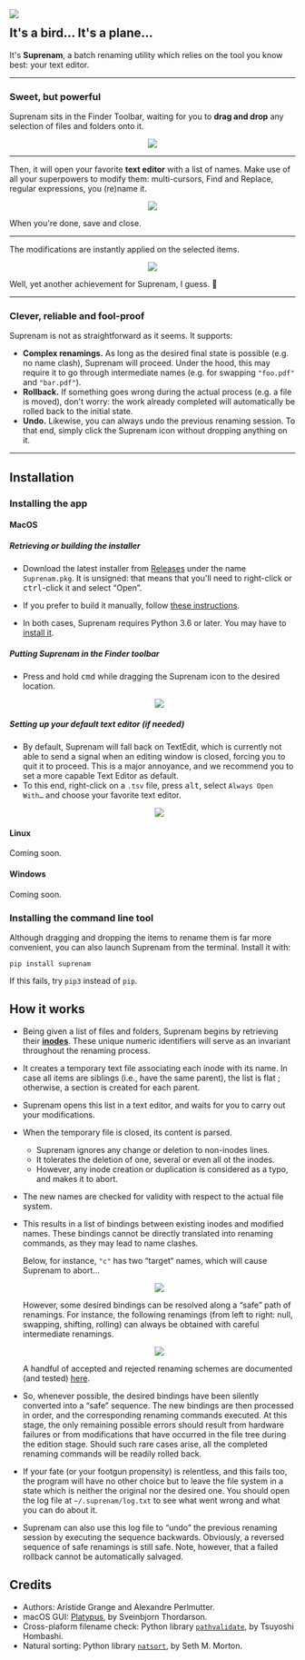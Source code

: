 
<img align="left" src="/img/logo_small.png">

## It's a bird... It's a plane...

It's **Suprenam**, a batch renaming utility which relies on the tool you know best: your text editor.

----

### Sweet, but powerful

Suprenam sits in the Finder Toolbar, waiting for you to **drag and drop** any selection of files and folders onto it.

<p align="center"><img src="/img/drag_and_drop.gif"></p>

----

Then, it will open your favorite **text editor** with a list of names.
Make use of all your superpowers to modify them: multi-cursors, Find and Replace, regular expressions, you (re)name it.

<p align="center"><img src="/img/edition.gif"></p>

When you're done, save and close.

----

The modifications are instantly applied on the selected items.

<p align="center"><img src="/img/success.png"></p>

Well, yet another achievement for Suprenam, I guess. 🎉

----

### Clever, reliable and fool-proof

Suprenam is not as straightforward as it seems. It supports:

- **Complex renamings.** As long as the desired final state is possible (e.g. no name clash), Suprenam will proceed. Under the hood, this may require it to go through intermediate names (e.g. for swapping `"foo.pdf"` and `"bar.pdf"`).
- **Rollback.** If something goes wrong during the actual process (e.g. a file is moved), don't worry: the work already completed will automatically be rolled back to the initial state.
- **Undo.** Likewise, you can always undo the previous renaming session. To that end, simply click the Suprenam icon without dropping anything on it.

----

## Installation

### Installing the app

#### MacOS

##### Retrieving or building the installer

- Download the latest installer from [Releases](https://github.com/poponealex/suprenam/releases) under the name `Suprenam.pkg`. It is unsigned: that means that you'll need to right-click or <kbd>ctrl</kbd>-click it and select “Open”.

- If you prefer to build it manually, follow [these instructions](build/platypus/instructions.md).

- In both cases, Suprenam requires Python 3.6 or later. You may have to [install it](https://www.python.org/downloads/).

##### Putting Suprenam in the Finder toolbar

- Press and hold <kbd>cmd</kbd> while dragging the Suprenam icon to the desired location.

  <p align="center"><img src="/img/toolbar.gif"></p>

##### Setting up your default text editor (if needed)

- By default, Suprenam will fall back on TextEdit, which is currently not able to send a signal when an editing window is closed, forcing you to quit it to proceed. This is a major annoyance, and we recommend you to set a more capable Text Editor as default.
- To this end, right-click on a `.tsv` file, press <kbd>alt</kbd>, select `Always Open With…` and choose your favorite text editor.
  <p align="center"><img src="/img/mac_set_default_text_editor.png"></p>


#### Linux

Coming soon.

#### Windows

Coming soon.

### Installing the command line tool

Although dragging and dropping the items to rename them is far more convenient, you can also launch Suprenam from the terminal. Install it with:

```
pip install suprenam
```

If this fails, try `pip3` instead of `pip`.

## How it works

- Being given a list of files and folders, Suprenam begins by retrieving their [**inodes**](https://en.wikipedia.org/wiki/Inode). These unique numeric identifiers will serve as an invariant throughout the renaming process.
- It creates a temporary text file associating each inode with its name. In case all items are siblings (i.e., have the same parent), the list is flat ; otherwise, a section is created for each parent.
- Suprenam opens this list in a text editor, and waits for you to carry out your modifications.
- When the temporary file is closed, its content is parsed.
  - Suprenam ignores any change or deletion to non-inodes lines.
  - It  tolerates the deletion of one, several or even all ot the inodes.
  - However, any inode creation or duplication is considered as a typo, and makes it to abort.
- The new names are checked for validity with respect to the actual file system.
- This results in a list of bindings between existing inodes and modified names. These bindings cannot be directly translated into renaming commands, as they may lead to name clashes.
  
  Below, for instance, `"c"` has two “target“ names, which will cause Suprenam to abort…

  <p align="center"><img src="/img/cycles_nope.png"></p>

  However, some desired bindings can be resolved along a “safe” path of renamings. For instance, the following renamings (from left to right: null, swapping, shifting, rolling) can always be obtained with careful intermediate renamings.

  <p align="center"><img src="/img/cycles_ok.png"></p>

  A handful of accepted and rejected renaming schemes are documented (and tested) [here](test/examples.md).  
- So, whenever possible, the desired bindings have been silently converted into a “safe” sequence. The new bindings are then processed in order, and the corresponding renaming commands executed. At this stage, the only remaining possible errors should result from hardware failures or from modifications that have occurred in the file tree during the edition stage. Should such rare cases arise, all the completed renaming commands will be readily rolled back.
- If your fate (or your footgun propensity) is relentless, and this fails too, the program will have no other choice but to leave the file system in a state which is neither the original nor the desired one. You should open the log file at `~/.suprenam/log.txt` to see what went wrong and what you can do about it.
- Suprenam can also use this log file to “undo” the previous renaming session by executing the sequence backwards. Obviously, a reversed sequence of safe renamings is still safe. Note, however, that a failed rollback cannot be automatically salvaged.

## Credits

- Authors: Aristide Grange and Alexandre Perlmutter.
- macOS GUI: [Platypus](https://github.com/sveinbjornt/Platypus), by Sveinbjorn Thordarson.
- Cross-plaform filename check: Python library [`pathvalidate`](https://github.com/thombashi/pathvalidate), by Tsuyoshi Hombashi.
- Natural sorting: Python library [`natsort`](https://github.com/SethMMorton/natsort), by Seth M. Morton.
